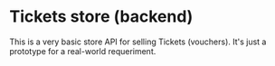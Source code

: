 # Tickets store (backend)
This is a very basic store API for selling Tickets (vouchers). It's just a prototype for a real-world requeriment.
